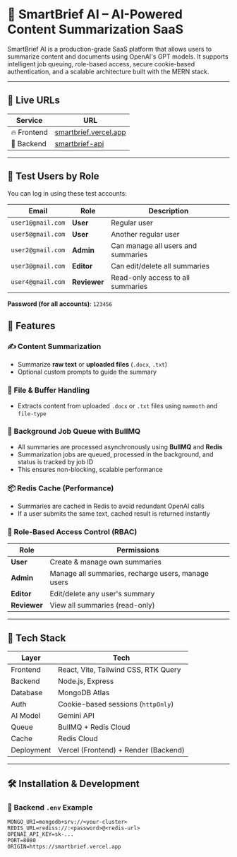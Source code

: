 # 🧠 SmartBrief AI – AI-Powered Content Summarization SaaS

SmartBrief AI is a production-grade SaaS platform that allows users to summarize content and documents using OpenAI's GPT models. It supports intelligent job queuing, role-based access, secure cookie-based authentication, and a scalable architecture built with the MERN stack.

---

## 🔗 Live URLs

| Service     | URL                                       |
|-------------|-------------------------------------------|
| 🔥 Frontend | [smartbrief.vercel.app](https://smartbrief.vercel.app) |
| 🚀 Backend  | [smartbrief-api](https://smartbrief-ai.onrender.com) |

---

## 👥 Test Users by Role

You can log in using these test accounts:

| Email               | Role       | Description                          |
|---------------------|------------|--------------------------------------|
| `user1@gmail.com`   | **User**   | Regular user                         |
| `user5@gmail.com`   | **User**   | Another regular user                 |
| `user2@gmail.com`   | **Admin**  | Can manage all users and summaries   |
| `user3@gmail.com`   | **Editor** | Can edit/delete all summaries        |
| `user4@gmail.com`   | **Reviewer** | Read-only access to all summaries  |

**Password (for all accounts)**: `123456`

## 🧠 Features

### ✍️ Content Summarization
- Summarize **raw text** or **uploaded files** (`.docx`, `.txt`)
- Optional custom prompts to guide the summary

### 📁 File & Buffer Handling
- Extracts content from uploaded `.docx` or `.txt` files using `mammoth` and `file-type`

### 🚦 Background Job Queue with BullMQ
- All summaries are processed asynchronously using **BullMQ** and **Redis**
- Summarization jobs are queued, processed in the background, and status is tracked by job ID
- This ensures non-blocking, scalable performance

### 📦 Redis Cache (Performance)
- Summaries are cached in Redis to avoid redundant OpenAI calls
- If a user submits the same text, cached result is returned instantly

### 👥 Role-Based Access Control (RBAC)

| Role       | Permissions |
|------------|-------------|
| **User**   | Create & manage own summaries |
| **Admin**  | Manage all summaries, recharge users, manage users |
| **Editor** | Edit/delete any user's summary |
| **Reviewer** | View all summaries (read-only) |

---

## 🧱 Tech Stack

| Layer       | Tech                                |
|-------------|-------------------------------------|
| Frontend    | React, Vite, Tailwind CSS, RTK Query |
| Backend     | Node.js, Express                    |
| Database    | MongoDB Atlas                       |
| Auth        | Cookie-based sessions (`httpOnly`)  |
| AI Model    | Gemini API                  |
| Queue       | BullMQ + Redis Cloud                |
| Cache       | Redis Cloud                         |
| Deployment  | Vercel (Frontend) + Render (Backend)|

---

## 🛠️ Installation & Development

### 🔐 Backend `.env` Example

```env
MONGO_URI=mongodb+srv://<your-cluster>
REDIS_URL=rediss://:<password>@<redis-url>
OPENAI_API_KEY=sk-...
PORT=8080
ORIGIN=https://smartbrief.vercel.app
